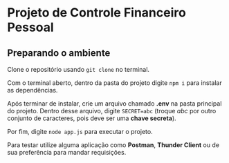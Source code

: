 # Projeto de Controle Financeiro Pessoal

## Preparando o ambiente

Clone o repositório usando `git clone` no terminal.

Com o terminal aberto, dentro da pasta do projeto digite `npm i` para instalar as dependências.

Após terminar de instalar, crie um arquivo chamado **.env** na pasta principal do projeto. Dentro desse arquivo, digite `SECRET=abc` (troque *abc* por outro conjunto de caracteres, pois deve ser uma **chave secreta**).

Por fim, digite `node app.js` para executar o projeto.

Para testar utilize alguma aplicação como **Postman**, **Thunder Client** ou de sua preferência para mandar requisições.
